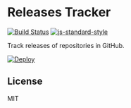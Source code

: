# Releases Tracker

[![Build Status](https://travis-ci.org/Gerhut/releases-tracker.svg?branch=master)](https://travis-ci.org/Gerhut/releases-tracker)
[![js-standard-style](https://img.shields.io/badge/code%20style-standard-brightgreen.svg)](http://standardjs.com/)

Track releases of repositories in GitHub.

[![Deploy](https://www.herokucdn.com/deploy/button.svg)](https://heroku.com/deploy)

## License

MIT
